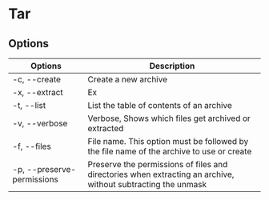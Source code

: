 # Tar

## Options

|Options| Description  |
|--|--|
| -c, --create | Create a new archive |
|-x, --extract | Ex |
|-t, --list | List the table of contents of an archive |
|-v, --verbose | Verbose, Shows which files get archived or extracted |
|-f, --files |File name. This option must be followed by the file name of the archive to use or create |
|-p, --preserve-permissions | Preserve the permissions of files and directories when extracting an archive, without subtracting the unmask |
